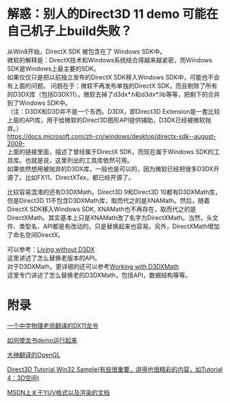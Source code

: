 # 解惑：别人的Direct3D 11 demo 可能在自己机子上build失败？  

从Win8开始，DirectX SDK 被包含在了 Windows SDK中。  
微软的解释是：DirectX技术和Windows系统结合得越来越紧密，而Windows SDK是Windows上最主要的SDK。  
如果仅仅只是把以前独立发布的DirectX SDK移入Windows SDK中，可能也不会有上面的问题。
问题在于：微软不再发布单独的DirectX SDK，而且剔除了所有的D3DX库（包括D3DX11）。微软去掉了d3dx*.h和d3dx*.lib等等，把剩下的合并到了Windows SDK中。  
（注：D3DX和D3D并不是一个东西。D3DX，即Direct3D Extension是一套比较上层的API库，用于给微软的Direct3D图形API提供辅助。D3DX已经被微软抛弃。）  
https://docs.microsoft.com/zh-cn/windows/desktop/directx-sdk--august-2009-  
上面的链接里面，描述了曾经属于DirectX SDK，而现在属于Windows SDK的工具库。也就是说，这里列出的工具库依然可用。  
如果依然想用被抛弃的D3DX库，一般也是可以的，因为微软已经把很多D3DX开源了。比如FX11、DirectXTex，都已经开源了。  

比较容易混淆的还有D3DXMath。Direct3D 9和Direct3D 10都有D3DXMath库，但是Direct3D 11不包含D3DXMath库，取而代之的是XNAMath。然后，随着DirectX SDK移入Windows SDK, XNAMath也不再存在，取而代之的是DirectXMath。其实基本上只是XNAMath改了名字为DirectXMath。当然，头文件、类型名、API都是有改动的，只是替换起来也容易。另外，DirectXMath增加了命名空间DirectX。  

可以参考：[Living without D3DX]( https://blogs.msdn.microsoft.com/chuckw/2013/08/20/living-without-d3dx/)  
这里讲述了怎么替换老版本的API。  
对于D3DXMath，更详细的还可以参考[Working with D3DXMath]( https://docs.microsoft.com/zh-cn/windows/desktop/dxmath/pg-xnamath-migration-d3dx)  
这里专门讲述了怎么替换老的D3DXMath，包括API，数据结构等等。

# 附录
[一个中学物理老师翻译的DX11龙书](http://shiba.hpe.sh.cn/jiaoyanzu/WULI/Soft/NotXNA)  

[如何使龙书demo运行起来](https://blog.csdn.net/pobber/article/details/51971939?_t=t)

[大神翻译的OpenGL](https://learnopengl-cn.github.io/)

[Direct3D Tutorial Win32 Sample(有些很重要，讲得也很精彩的内容，如Tutorial 4：3D空间)](https://code.msdn.microsoft.com/Direct3D-Tutorial-Win32-829979ef)

[MSDN上关于YUV格式以及渲染的文档](https://docs.microsoft.com/zh-cn/windows/desktop/medfound/recommended-8-bit-yuv-formats-for-video-rendering)
